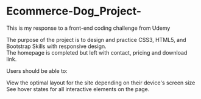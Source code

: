 # Ecommerce-Dog_Project-
This is my response to a front-end coding challenge from Udemy

The purpose of the project is to design and practice CSS3, HTML5, and Bootstrap Skills with responsive design.  
The homepage is completed but left with contact, pricing and download link. 

Users should be able to:

View the optimal layout for the site depending on their device's screen size
See hover states for all interactive elements on the page.


